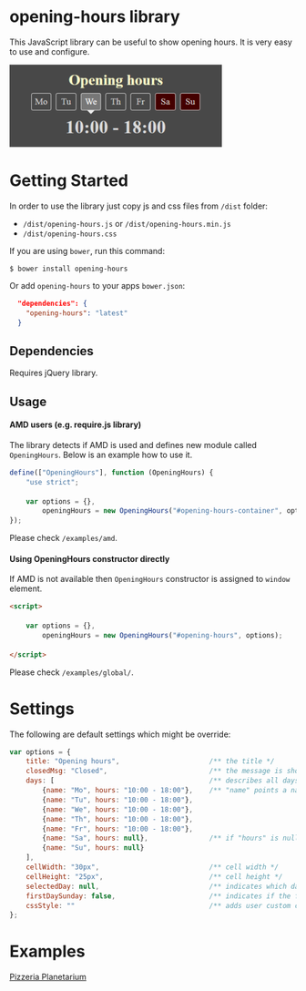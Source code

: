 # opening-hours library

This JavaScript library can be useful to show opening hours. It is very easy to use and configure.

![Example](/images/example.png)

# Getting Started

In order to use the library just copy js and css files from `/dist` folder:
 * `/dist/opening-hours.js` or `/dist/opening-hours.min.js`
 * `/dist/opening-hours.css`

If you are using `bower`, run this command:

```
$ bower install opening-hours
```

Or add `opening-hours` to your apps `bower.json`:

```json
  "dependencies": {
    "opening-hours": "latest"
  }
```

## Dependencies

Requires jQuery library.

## Usage

#### AMD users (e.g. require.js library)

The library detects if AMD is used and defines new module called `OpeningHours`. Below is an example how to use it.

```javascript
define(["OpeningHours"], function (OpeningHours) {
    "use strict";

    var options = {},
        openingHours = new OpeningHours("#opening-hours-container", options);
});
```

Please check `/examples/amd`.

#### Using OpeningHours constructor directly

If AMD is not available then `OpeningHours` constructor is assigned to `window` element.

```html
<script>

    var options = {},
        openingHours = new OpeningHours("#opening-hours", options);

</script>

```

Please check `/examples/global/`.

# Settings

The following are default settings which might be override:

```javascript
var options = {
    title: "Opening hours",                      /** the title */
    closedMsg: "Closed",                         /** the message is shown when "hours" property is null */
    days: [                                      /** describes all days of a week */
        {name: "Mo", hours: "10:00 - 18:00"},    /** "name" points a name of a day */
        {name: "Tu", hours: "10:00 - 18:00"},
        {name: "We", hours: "10:00 - 18:00"},
        {name: "Th", hours: "10:00 - 18:00"},
        {name: "Fr", hours: "10:00 - 18:00"},
        {name: "Sa", hours: null},               /** if "hours" is null then "closedMsg" is shown */
        {name: "Su", hours: null}
    ],
    cellWidth: "30px",                           /** cell width */
    cellHeight: "25px",                          /** cell height */
    selectedDay: null,                           /** indicates which day should be selected on start, Sunday is 0, Monday is 1, etc. */
    firstDaySunday: false,                       /** indicates if the first day of a week is Sunday */
    cssStyle: ""                                 /** adds user custom css selector just to easily override default styles */
};
```

# Examples

[Pizzeria Planetarium](http://pizzeriaplanetarium.pl)

